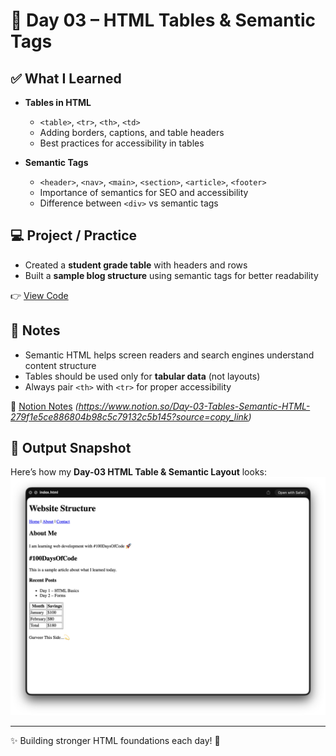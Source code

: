 # 📅 Day 03 – HTML Tables & Semantic Tags  

## ✅ What I Learned  
- **Tables in HTML**  
  - `<table>`, `<tr>`, `<th>`, `<td>`  
  - Adding borders, captions, and table headers  
  - Best practices for accessibility in tables  

- **Semantic Tags**  
  - `<header>`, `<nav>`, `<main>`, `<section>`, `<article>`, `<footer>`  
  - Importance of semantics for SEO and accessibility  
  - Difference between `<div>` vs semantic tags  

## 💻 Project / Practice  
- Created a **student grade table** with headers and rows  
- Built a **sample blog structure** using semantic tags for better readability  

👉 [View Code](./index.html)  

## 📝 Notes  
- Semantic HTML helps screen readers and search engines understand content structure  
- Tables should be used only for **tabular data** (not layouts)  
- Always pair `<th>` with `<tr>` for proper accessibility  

📒 [Notion Notes](#) *(https://www.notion.so/Day-03-Tables-Semantic-HTML-279f1e5ce886804b98c5c79132c5b145?source=copy_link)*  

## 📸 Output Snapshot
Here’s how my **Day-03 HTML Table & Semantic Layout** looks:
<img src="https://github.com/guriii3108/100-days-of-webdev/blob/main/Day-03/Day3.png?raw=true" alt="Day-03 Snapshot" width="600">

---
✨ Building stronger HTML foundations each day! 🚀
